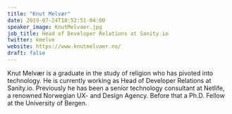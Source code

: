 ```yaml
---
title: "Knut Melvær"
date: 2019-07-24T18:52:51-04:00
speaker_image: KnutMelvaer.jpg
job_title: Head of Developer Relations at Sanity.io
twitter: kmelve
website: https://www.knutmelvaer.no/
draft: false
---
```


Knut Melvær is a graduate in the study of religion who has pivoted into technology. He is currently working as Head of Developer Relations at Sanity.io. Previously he has been a senior technology consultant at Netlife, a renowned Norwegian UX- and Design Agency. Before that a Ph.D. Fellow at the University of Bergen.